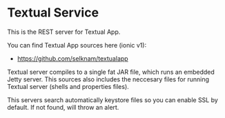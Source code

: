 # Textual Service
This is the REST server for Textual App.

You can find Textual App sources here (ionic v1):
- https://github.com/selknam/textualapp

Textual server compiles to a single fat JAR file, which runs an embedded Jetty server. This sources also includes the neccesary files for running Textual server (shells and properties files).

This servers search automatically keystore files so you can enable SSL by default. If not found, will throw an alert.
